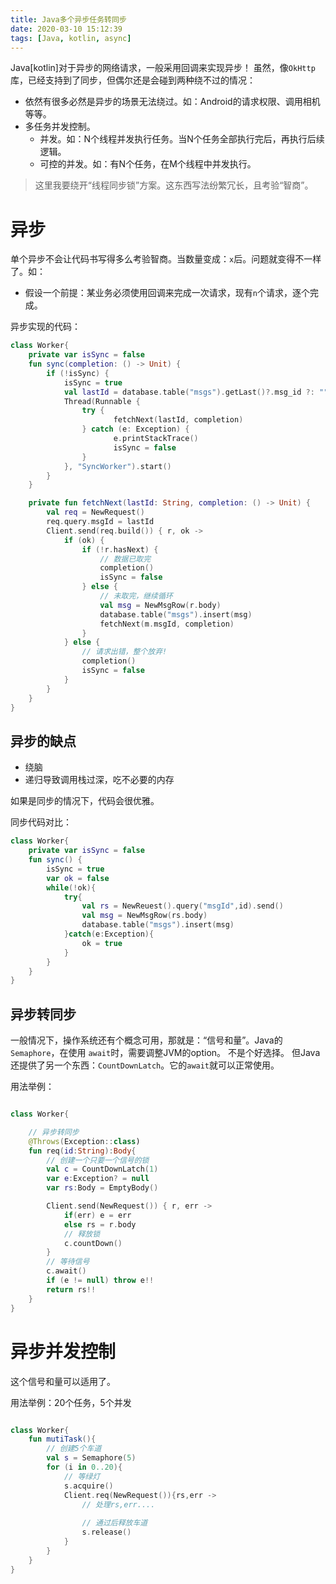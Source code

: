```yaml
---
title: Java多个异步任务转同步
date: 2020-03-10 15:12:39
tags: [Java, kotlin, async]
---
```


Java[kotlin]对于异步的网络请求，一般采用回调来实现异步！
虽然，像`OkHttp`库，已经支持到了同步，但偶尔还是会碰到两种绕不过的情况：
- 依然有很多必然是异步的场景无法绕过。如：Android的请求权限、调用相机等等。
- 多任务并发控制。
    - 并发。如：N个线程并发执行任务。当N个任务全部执行完后，再执行后续逻辑。
    - 可控的并发。如：有N个任务，在M个线程中并发执行。

> 这里我要绕开“线程同步锁”方案。这东西写法纷繁冗长，且考验“智商”。

# 异步

 单个异步不会让代码书写得多么考验智商。当数量变成：`x`后。问题就变得不一样了。如：

- 假设一个前提：某业务必须使用回调来完成一次请求，现有`n`个请求，逐个完成。

异步实现的代码：

```kotlin
class Worker{
    private var isSync = false
    fun sync(completion: () -> Unit) {
        if (!isSync) {
            isSync = true
            val lastId = database.table("msgs").getLast()?.msg_id ?: ""
            Thread(Runnable {
                try {
                       fetchNext(lastId, completion)
                } catch (e: Exception) {
                       e.printStackTrace()
                       isSync = false
                }
            }, "SyncWorker").start()
        }
    }

    private fun fetchNext(lastId: String, completion: () -> Unit) {
        val req = NewRequest()
        req.query.msgId = lastId
        Client.send(req.build()) { r, ok ->
            if (ok) {
                if (!r.hasNext) {
                    // 数据已取完
                    completion()
                    isSync = false
                } else {
                    // 未取完，继续循环
                    val msg = NewMsgRow(r.body)
                    database.table("msgs").insert(msg)
                    fetchNext(m.msgId, completion)
                }
            } else {
                // 请求出错，整个放弃!
                completion()
                isSync = false
            }
        }
    }
}

```

## 异步的缺点
- 绕脑
- 递归导致调用栈过深，吃不必要的内存

如果是同步的情况下，代码会很优雅。

同步代码对比：

```kotlin
class Worker{
    private var isSync = false
    fun sync() {
        isSync = true
        var ok = false
        while(!ok){
            try{
                val rs = NewReuest().query("msgId",id).send()
                val msg = NewMsgRow(rs.body)
                database.table("msgs").insert(msg)
            }catch(e:Exception){
                ok = true
            }
        }
    }
}

```

## 异步转同步
一般情况下，操作系统还有个概念可用，那就是：“信号和量”。Java的`Semaphore`，在使用 `await`时，需要调整JVM的option。
不是个好选择。
但Java还提供了另一个东西：`CountDownLatch`。它的`await`就可以正常使用。

用法举例：
```kotlin

class Worker{

    // 异步转同步
    @Throws(Exception::class)
    fun req(id:String):Body{
        // 创建一个只要一个信号的锁
        val c = CountDownLatch(1)
        var e:Exception? = null
        var rs:Body = EmptyBody()

        Client.send(NewRequest()) { r, err ->
            if(err) e = err
            else rs = r.body
            // 释放锁
            c.countDown()
        }
        // 等待信号
        c.await()
        if (e != null) throw e!!
        return rs!!
    }
}
```

# 异步并发控制
这个信号和量可以适用了。

用法举例：20个任务，5个并发
```kotlin

class Worker{
    fun mutiTask(){
        // 创建5个车道
        val s = Semaphore(5)
        for (i in 0..20){
            // 等绿灯
            s.acquire()
            Client.req(NewRequest()){rs,err ->
                // 处理rs,err....
                
                // 通过后释放车道
                s.release()
            }
        }
    }
}
```
